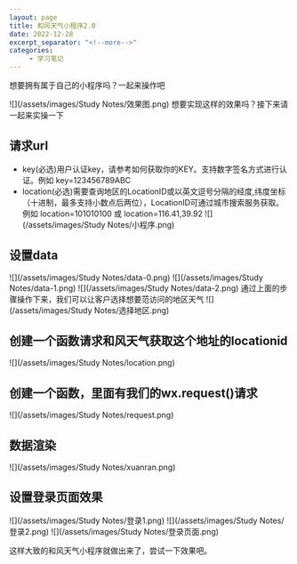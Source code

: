 ```yaml
---
layout: page
title: 和风天气小程序2.0
date: 2022-12-28
excerpt_separator: "<!--more-->"
categories:
     - 学习笔记
---
```


想要拥有属于自己的小程序吗？一起来操作吧

<!--more-->
 
 ![](/assets/images/Study Notes/效果图.png)
 想要实现这样的效果吗？接下来请一起来实操一下

## 请求url
 * key(必选)用户认证key，请参考如何获取你的KEY。支持数字签名方式进行认证。例如 key=123456789ABC
 * location(必选)需要查询地区的LocationID或以英文逗号分隔的经度,纬度坐标（十进制，最多支持小数点后两位），LocationID可通过城市搜索服务获取。例如 location=101010100 或 location=116.41,39.92
  ![](/assets/images/Study Notes/小程序.png)

## 设置data
 ![](/assets/images/Study Notes/data-0.png)
 ![](/assets/images/Study Notes/data-1.png)
 ![](/assets/images/Study Notes/data-2.png)
通过上面的步骤操作下来，我们可以让客户选择想要范访问的地区天气
 ![](/assets/images/Study Notes/选择地区.png)

## 创建一个函数请求和风天气获取这个地址的locationid
 ![](/assets/images/Study Notes/location.png)

## 创建一个函数，里面有我们的wx.request()请求
 ![](/assets/images/Study Notes/request.png)

## 数据渲染
 ![](/assets/images/Study Notes/xuanran.png)


## 设置登录页面效果
 ![](/assets/images/Study Notes/登录1.png)
  ![](/assets/images/Study Notes/登录2.png)
   ![](/assets/images/Study Notes/登录页面.png)

这样大致的和风天气小程序就做出来了，尝试一下效果吧。   


